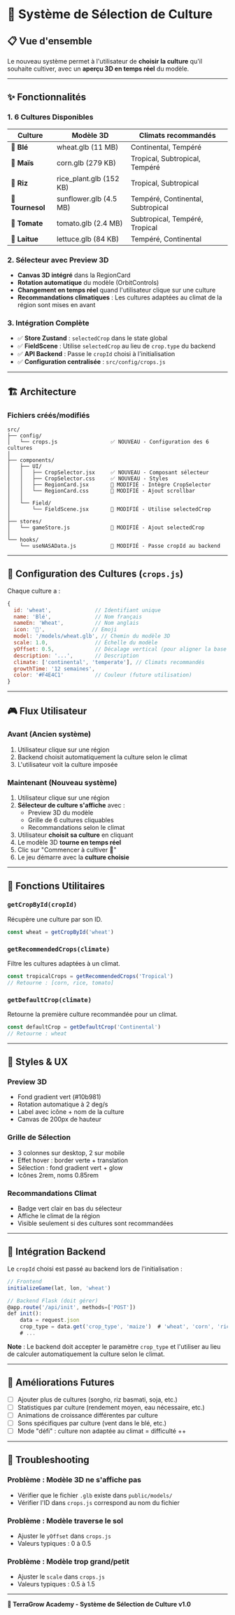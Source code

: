 # 🌾 Système de Sélection de Culture

## 📋 Vue d'ensemble

Le nouveau système permet à l'utilisateur de **choisir la culture** qu'il souhaite cultiver, avec un **aperçu 3D en temps réel** du modèle.

---

## ✨ Fonctionnalités

### 1. **6 Cultures Disponibles**

| Culture | Modèle 3D | Climats recommandés |
|---------|-----------|---------------------|
| 🌾 **Blé** | wheat.glb (11 MB) | Continental, Tempéré |
| 🌽 **Maïs** | corn.glb (279 KB) | Tropical, Subtropical, Tempéré |
| 🍚 **Riz** | rice_plant.glb (152 KB) | Tropical, Subtropical |
| 🌻 **Tournesol** | sunflower.glb (4.5 MB) | Tempéré, Continental, Subtropical |
| 🍅 **Tomate** | tomato.glb (2.4 MB) | Subtropical, Tempéré, Tropical |
| 🥬 **Laitue** | lettuce.glb (84 KB) | Tempéré, Continental |

### 2. **Sélecteur avec Preview 3D**

- **Canvas 3D intégré** dans la RegionCard
- **Rotation automatique** du modèle (OrbitControls)
- **Changement en temps réel** quand l'utilisateur clique sur une culture
- **Recommandations climatiques** : Les cultures adaptées au climat de la région sont mises en avant

### 3. **Intégration Complète**

- ✅ **Store Zustand** : `selectedCrop` dans le state global
- ✅ **FieldScene** : Utilise `selectedCrop` au lieu de `crop.type` du backend
- ✅ **API Backend** : Passe le `cropId` choisi à l'initialisation
- ✅ **Configuration centralisée** : `src/config/crops.js`

---

## 🏗️ Architecture

### **Fichiers créés/modifiés**

```
src/
├── config/
│   └── crops.js                 ✅ NOUVEAU - Configuration des 6 cultures
│
├── components/
│   ├── UI/
│   │   ├── CropSelector.jsx     ✅ NOUVEAU - Composant sélecteur
│   │   ├── CropSelector.css     ✅ NOUVEAU - Styles
│   │   ├── RegionCard.jsx       🔧 MODIFIÉ - Intègre CropSelector
│   │   └── RegionCard.css       🔧 MODIFIÉ - Ajout scrollbar
│   │
│   └── Field/
│       └── FieldScene.jsx       🔧 MODIFIÉ - Utilise selectedCrop
│
├── stores/
│   └── gameStore.js             🔧 MODIFIÉ - Ajout selectedCrop
│
└── hooks/
    └── useNASAData.js           🔧 MODIFIÉ - Passe cropId au backend
```

---

## 📝 Configuration des Cultures (`crops.js`)

Chaque culture a :

```javascript
{
  id: 'wheat',              // Identifiant unique
  name: 'Blé',              // Nom français
  nameEn: 'Wheat',          // Nom anglais
  icon: '🌾',               // Emoji
  model: '/models/wheat.glb', // Chemin du modèle 3D
  scale: 1.0,               // Échelle du modèle
  yOffset: 0.5,             // Décalage vertical (pour aligner la base au sol)
  description: '...',       // Description
  climate: ['continental', 'temperate'], // Climats recommandés
  growthTime: '12 semaines',
  color: '#F4E4C1'          // Couleur (future utilisation)
}
```

---

## 🎮 Flux Utilisateur

### **Avant (Ancien système)**
1. Utilisateur clique sur une région
2. Backend choisit automatiquement la culture selon le climat
3. L'utilisateur voit la culture imposée

### **Maintenant (Nouveau système)**
1. Utilisateur clique sur une région
2. **Sélecteur de culture s'affiche** avec :
   - Preview 3D du modèle
   - Grille de 6 cultures cliquables
   - Recommandations selon le climat
3. Utilisateur **choisit sa culture** en cliquant
4. Le modèle 3D **tourne en temps réel**
5. Clic sur "Commencer à cultiver 🌾"
6. Le jeu démarre avec la **culture choisie**

---

## 🔧 Fonctions Utilitaires

### **`getCropById(cropId)`**
Récupère une culture par son ID.

```javascript
const wheat = getCropById('wheat')
```

### **`getRecommendedCrops(climate)`**
Filtre les cultures adaptées à un climat.

```javascript
const tropicalCrops = getRecommendedCrops('Tropical')
// Retourne : [corn, rice, tomato]
```

### **`getDefaultCrop(climate)`**
Retourne la première culture recommandée pour un climat.

```javascript
const defaultCrop = getDefaultCrop('Continental')
// Retourne : wheat
```

---

## 🎨 Styles & UX

### **Preview 3D**
- Fond gradient vert (#10b981)
- Rotation automatique à 2 deg/s
- Label avec icône + nom de la culture
- Canvas de 200px de hauteur

### **Grille de Sélection**
- 3 colonnes sur desktop, 2 sur mobile
- Effet hover : border verte + translation
- Sélection : fond gradient vert + glow
- Icônes 2rem, noms 0.85rem

### **Recommandations Climat**
- Badge vert clair en bas du sélecteur
- Affiche le climat de la région
- Visible seulement si des cultures sont recommandées

---

## 🔌 Intégration Backend

Le `cropId` choisi est passé au backend lors de l'initialisation :

```javascript
// Frontend
initializeGame(lat, lon, 'wheat')

// Backend Flask (doit gérer)
@app.route('/api/init', methods=['POST'])
def init():
    data = request.json
    crop_type = data.get('crop_type', 'maize')  # 'wheat', 'corn', 'rice', etc.
    # ...
```

**Note** : Le backend doit accepter le paramètre `crop_type` et l'utiliser au lieu de calculer automatiquement la culture selon le climat.

---

## 🚀 Améliorations Futures

- [ ] Ajouter plus de cultures (sorgho, riz basmati, soja, etc.)
- [ ] Statistiques par culture (rendement moyen, eau nécessaire, etc.)
- [ ] Animations de croissance différentes par culture
- [ ] Sons spécifiques par culture (vent dans le blé, etc.)
- [ ] Mode "défi" : culture non adaptée au climat = difficulté ++

---

## 🐛 Troubleshooting

### **Problème : Modèle 3D ne s'affiche pas**
- Vérifier que le fichier `.glb` existe dans `public/models/`
- Vérifier l'ID dans `crops.js` correspond au nom du fichier

### **Problème : Modèle traverse le sol**
- Ajuster le `yOffset` dans `crops.js`
- Valeurs typiques : 0 à 0.5

### **Problème : Modèle trop grand/petit**
- Ajuster le `scale` dans `crops.js`
- Valeurs typiques : 0.5 à 1.5

---

**🌾 TerraGrow Academy - Système de Sélection de Culture v1.0**
